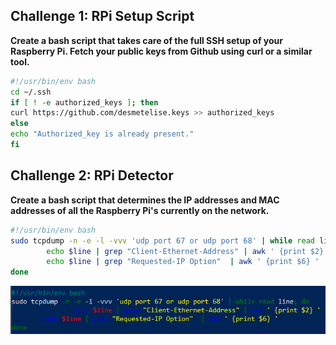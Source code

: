 ## Challenge 1: RPi Setup Script

**Create a bash script that takes care of the full SSH setup of your Raspberry Pi. Fetch your public keys from Github using curl or a similar tool.**

```sh
#!/usr/bin/env bash
cd ~/.ssh
if [ ! -e authorized_keys ]; then
curl https://github.com/desmetelise.keys >> authorized_keys
else
echo "Authorized_key is already present."
fi
```

## Challenge 2: RPi Detector

**Create a bash script that determines the IP addresses and MAC addresses of all the Raspberry Pi's currently on the network.**

```sh
#!/usr/bin/env bash
sudo tcpdump -n -e -l -vvv 'udp port 67 or udp port 68' | while read line; do
        echo $line | grep "Client-Ethernet-Address" | awk ' {print $2} '
        echo $line | grep "Requested-IP Option"  | awk ' {print $6} '
done
```

![detector](./img/detector.PNG) 
